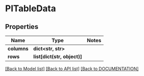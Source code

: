 # PITableData

## Properties
Name | Type | Notes
------------ | ------------- | -------------
**columns** | **dict<str, str>**
**rows** | **list[dict(str, object)]**

[[Back to Model list]](../../DOCUMENTATION.md#documentation-for-models) [[Back to API list]](../../DOCUMENTATION.md#documentation-for-api-endpoints) [[Back to DOCUMENTATION]](../../DOCUMENTATION.md)
